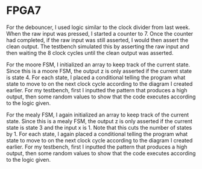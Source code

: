 # FPGA7
For the debouncer, I used logic similar to the clock divider from last week. When the raw input was pressed, I started a counter to 7. Once the counter had completed, if the raw input was still asserted, I would then assert the clean output. The testbench simulated this by asserting the raw input and then waiting the 8 clock cycles until the clean output was asserted.

For the moore FSM, I initialized an array to keep track of the current state. Since this is a moore FSM, the output z is only asserted if the current state is state 4. For each state, I placed a conditional telling the program what state to move to on the next clock cycle according to the diagram I created earlier. For my testbench, first I inputted the pattern that produces a high output, then some random values to show that the code executes according to the logic given.

For the mealy FSM, I again initialized an array to keep track of the current state. Since this is a mealy FSM, the output z is only asserted if the current state is state 3 and the input x is 1. Note that this cuts the number of states by 1. For each state, I again placed a conditional telling the program what state to move to on the next clock cycle according to the diagram I created earlier. For my testbench, first I inputted the pattern that produces a high output, then some random values to show that the code executes according to the logic given.
